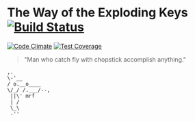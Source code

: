 # The Way of the Exploding Keys [![Build Status](https://travis-ci.org/TeamMiyagi/thewayoftheexplodingkeys.svg)](https://travis-ci.org/TeamMiyagi/thewayoftheexplodingkeys)
[![Code Climate](https://codeclimate.com/github/TeamMiyagi/thewayoftheexplodingkeys/badges/gpa.svg)](https://codeclimate.com/github/TeamMiyagi/thewayoftheexplodingkeys)
[![Test Coverage](https://codeclimate.com/github/TeamMiyagi/thewayoftheexplodingkeys/badges/coverage.svg)](https://codeclimate.com/github/TeamMiyagi/thewayoftheexplodingkeys/coverage)

> "Man who catch fly with chopstick accomplish anything."

```
,.
\-'__
/ o.__o____
\/_/ /.___/--,
 ||\' mrf
 | /
 \_\
 -''
```

